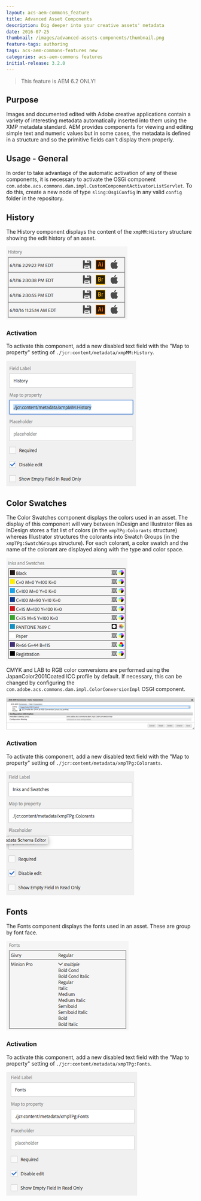 ```yaml
---
layout: acs-aem-commons_feature
title: Advanced Asset Components
description: Dig deeper into your creative assets' metadata
date: 2016-07-25
thumbnail: /images/advanced-assets-components/thumbnail.png
feature-tags: authoring
tags: acs-aem-commons-features new
categories: acs-aem-commons features
initial-release: 3.2.0
---
```


> This feature is AEM 6.2 ONLY!

## Purpose

Images and documented edited with Adobe creative applications contain a variety of interesting metadata automatically  inserted into them using the XMP metadata standard. AEM provides components for viewing and editing simple text and numeric values but in some cases, the metadata is defined in a structure and so the primitive fields can't display them properly.

## Usage - General

In order to take advantage of the automatic activation of any of these components, it is necessary to activate the OSGi component `com.adobe.acs.commons.dam.impl.CustomComponentActivatorListServlet`. To do this, create a new node of type `sling:OsgiConfig` in any valid `config` folder in the repository.

## History

The History component displays the content of the `xmpMM:History` structure showing the edit history of an asset.


![History](/acs-aem-commons/images/advanced-assets-components/history.png)

### Activation

To activate this component, add a new disabled text field with the "Map to property" setting of `./jcr:content/metadata/xmpMM:History`.

![History Activation](/acs-aem-commons/images/advanced-assets-components/history-activation.png)

## Color Swatches

The Color Swatches component displays the colors used in an asset. The display of this component will vary between InDesign and Illustrator files as InDesign stores a flat list of colors (in the `xmpTPg:Colorants` structure) whereas Illustrator structures the colorants into Swatch Groups (in the `xmpTPg:SwatchGroups` structure). For each colorant, a color swatch and the name of the colorant are displayed along with the type and color space.

![Colors](/acs-aem-commons/images/advanced-assets-components/colors.png)

CMYK and LAB to RGB color conversions are performed using the JapanColor2001Coated ICC profile by default. If necessary, this can be changed by configuring the `com.adobe.acs.commons.dam.impl.ColorConversionImpl` OSGI component.


![Profile Configuration](/acs-aem-commons/images/advanced-assets-components/color-conversion-configuration.png)

### Activation

To activate this component, add a new disabled text field with the "Map to property" setting of `./jcr:content/metadata/xmpTPg:Colorants`.

![Color Activation](/acs-aem-commons/images/advanced-assets-components/colors-activation.png)

## Fonts

The Fonts component displays the fonts used in an asset. These are group by font face.

![Fonts](/acs-aem-commons/images/advanced-assets-components/fonts.png)


### Activation

To activate this component, add a new disabled text field with the "Map to property" setting of `./jcr:content/metadata/xmpTPg:Fonts`.

![Fonts Activation](/acs-aem-commons/images/advanced-assets-components/fonts-activation.png)